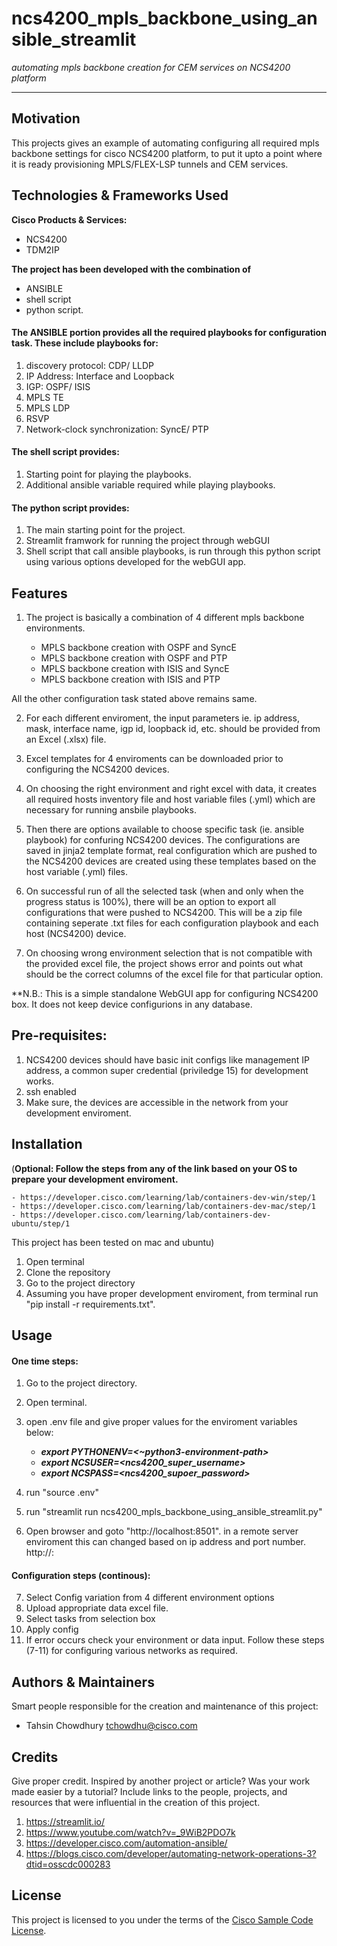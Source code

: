 # ncs4200_mpls_backbone_using_ansible_streamlit

*automating mpls backbone creation for CEM services on NCS4200 platform*

---

## Motivation

This projects gives an example of automating configuring all required mpls backbone settings for cisco NCS4200 platform, to put it upto a point where it is ready provisioning MPLS/FLEX-LSP tunnels and CEM services. 

## Technologies & Frameworks Used

**Cisco Products & Services:**

- NCS4200
- TDM2IP

**The project has been developed with the combination of**

- ANSIBLE 
- shell script 
- python script.

#### The ANSIBLE portion provides all the required playbooks for configuration task. These include playbooks for:

1. discovery protocol: CDP/ LLDP
2. IP Address: Interface and Loopback
3. IGP: OSPF/ ISIS
4. MPLS TE
5. MPLS LDP
6. RSVP
7. Network-clock synchronization: SyncE/ PTP

#### The shell script provides:

1. Starting point for playing the playbooks.
2. Additional ansible variable required while playing playbooks.

#### The python script provides:

1. The main starting point for the project. 
2. Streamlit framwork for running the project through webGUI
3. Shell script that call ansible playbooks, is run through this python script using various options developed for the webGUI app.

## Features

1. The project is basically a combination of 4 different mpls backbone environments. 

    - MPLS backbone creation with OSPF and SyncE
    - MPLS backbone creation with OSPF and PTP
    - MPLS backbone creation with ISIS and SyncE
    - MPLS backbone creation with ISIS and PTP

 All the other configuration task stated above remains same.

2. For each different enviroment, the input parameters ie. ip address, mask, interface name, igp id, loopback id, etc. should be provided from an Excel (.xlsx) file.

3. Excel templates for 4 enviroments can be downloaded prior to configuring the NCS4200 devices.

4. On choosing the right environment and right excel with data, it creates all required hosts inventory file and host variable files (.yml) which are necessary for running ansbile playbooks.

5. Then there are options available to choose specific task (ie. ansible playbook) for confuring NCS4200 devices. The configurations are saved in jinja2 template format, real configuration which are pushed to the NCS4200 devices are created using these templates based on the host variable (.yml) files. 

6. On successful run of all the selected task (when and only when the progress status is 100%), there will be an option to export all configurations that were pushed to NCS4200. This will be a zip file containing seperate .txt files for each configuration playbook and each host (NCS4200) device.

7. On choosing wrong environment selection that is not compatible with the provided excel file, the project shows error and points out what should be the correct columns of the excel file for that particular option.

**N.B.: This is a simple standalone WebGUI app for configuring NCS4200 box. It does not keep device configurions in any database.

## Pre-requisites:

1. NCS4200 devices should have basic init configs like management IP address, a common super credential (priviledge 15) for development works.
2. ssh enabled
3. Make sure, the devices are accessible in the network from your development enviroment.

## Installation

(**Optional: Follow the steps from any of the link based on your OS to prepare your development enviroment.**

    - https://developer.cisco.com/learning/lab/containers-dev-win/step/1
    - https://developer.cisco.com/learning/lab/containers-dev-mac/step/1
    - https://developer.cisco.com/learning/lab/containers-dev-ubuntu/step/1

This project has been tested on mac and ubuntu)


1. Open terminal
2. Clone the repository 
3. Go to the project directory
4. Assuming you have proper development enviroment, from terminal run "pip install -r requirements.txt".


## Usage

#### One time steps:

1. Go to the project directory.
2. Open terminal.
3. open .env file and give proper values for the enviroment variables below:
    
    - ***export PYTHONENV=<~python3-environment-path>***
    - ***export NCSUSER=<ncs4200_super_username>***
    - ***export NCSPASS=<ncs4200_supoer_password>***
    
4. run "source .env"
5. run "streamlit run ncs4200_mpls_backbone_using_ansible_streamlit.py"
6. Open browser and goto "http://localhost:8501". in a remote server enviroment this can changed based on ip address and port number. 
    http://<server-ip-address>:<port>

#### Configuration steps (continous):

7. Select Config variation from 4 different environment options
8. Upload appropriate data excel file.
9. Select tasks from selection box
10. Apply config
11. If error occurs check your environment or data input. 
Follow these steps (7-11) for configuring various networks as required.

## Authors & Maintainers

Smart people responsible for the creation and maintenance of this project:

- Tahsin Chowdhury <tchowdhu@cisco.com>

## Credits

Give proper credit.  Inspired by another project or article?  Was your work made easier by a tutorial?  Include links to the people, projects, and resources that were influential in the creation of this project.

1. https://streamlit.io/
2. https://www.youtube.com/watch?v=_9WiB2PDO7k
3. https://developer.cisco.com/automation-ansible/
4. https://blogs.cisco.com/developer/automating-network-operations-3?dtid=osscdc000283

## License

This project is licensed to you under the terms of the [Cisco Sample
Code License](./LICENSE).
